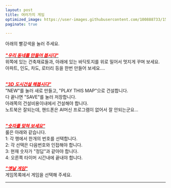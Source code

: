 ```yaml
---
layout: post
title: 여러가지 게임
optimized_image: https://user-images.githubusercontent.com/100888733/156873481-4517334a-865a-4373-bcb0-016f28e5bd0f.jpg
paginate: true

---
```

아래의 빨강색을 눌러 주세요.<br> <br>
[<span style="color:red">***"우리 동네를 만들어 봅시다"***</span>](https://choijangwook.github.io/game-1/)<br>
위쪽에 있는 건축재료들과, 아래에 있는 바닥토지를 위로 밀어서 멋지게 꾸며 보세요.<br>
아파트, 인도, 차도, 로터리 등을 한번 만들어 보세요....<br> <br>

[<span style="color:red">***"3D 도시건설 해봅시다"***</span>](https://choijangwook.github.io/game-5/) <br>
"NEW"를 눌러 새로 만들고, "PLAY THIS MAP"으로 건설합니다.<br>
다 끝나면 "SAVE"를 눌러 저장합니다.<br>
아래쪽의 건설비용이내에서 건설해야 합니다.<br>
노트북은 잘되는데, 핸드폰은 AI머신 프로그램이 없어서 잘 안되는군요...<br> <br>

[<span style="color:red">***"숫자를 맞혀 보세요"***</span>](https://choijangwook.github.io/game-2/) <br>
룰은 아래와 같습니다.<br>
1: 각 행에서 한개의 번호를 선택합니다.<br>
2: 각 선택은 다음번호와 인접해야 합니다.<br>
3: 현재 숫자가 "정답"과 같아야 합니다.<br>
4: 오른쪽 타이머 시간내에 끝내야 합니다.<br>

[<span style="color:red">***"옛날 게임"***</span>](https://choijangwook.github.io/game/) <br>
게임목록에서 게임을 선택해 주세요.<br>

---








